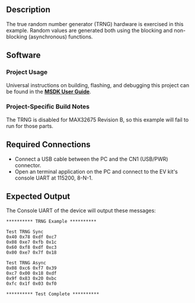 ## Description

The true random number generator (TRNG) hardware is exercised in this example.  Random values are generated both using the blocking and non-blocking (asynchronous) functions.


## Software

### Project Usage

Universal instructions on building, flashing, and debugging this project can be found in the **[MSDK User Guide](https://analogdevicesinc.github.io/msdk/USERGUIDE/)**.

### Project-Specific Build Notes

The TRNG is disabled for MAX32675 Revision B, so this example will fail to run for those parts.

## Required Connections

-   Connect a USB cable between the PC and the CN1 (USB/PWR) connector.
-   Open an terminal application on the PC and connect to the EV kit's console UART at 115200, 8-N-1.

## Expected Output

The Console UART of the device will output these messages:

```
********** TRNG Example **********

Test TRNG Sync
0x40 0x78 0xdf 0xc7
0x08 0xe7 0xfb 0x1c
0x60 0xf8 0xdf 0xc3
0x00 0xe7 0x7f 0x18

Test TRNG Async
0x08 0xc6 0xf7 0x39
0xc7 0x00 0x18 0xdf
0x9f 0x83 0x20 0xbc
0xfc 0x1f 0x03 0xf0

********** Test Complete **********
```